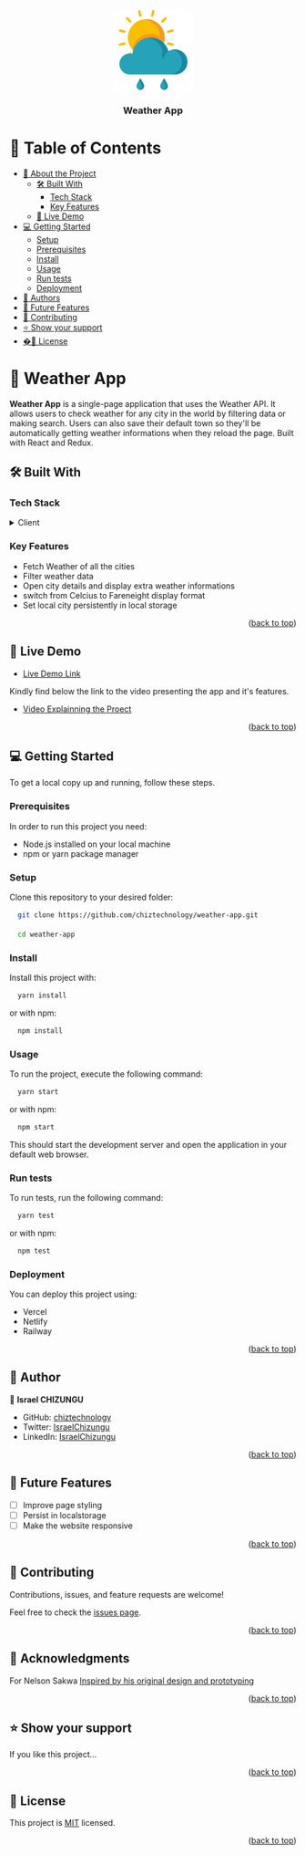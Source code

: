 <a name="readme-top"></a>

<div align="center">
  <img src="./logo.png" alt="logo" width="140"  height="auto" />
  <br/>

  <h3><b>Weather App</b></h3>

</div>

<!-- TABLE OF CONTENTS -->

# 📗 Table of Contents

- [📖 About the Project](#about-project)
  - [🛠 Built With](#built-with)
    - [Tech Stack](#tech-stack)
    - [Key Features](#key-features)
  - [🚀 Live Demo](#live-demo)
- [💻 Getting Started](#getting-started)
  - [Setup](#setup)
  - [Prerequisites](#prerequisites)
  - [Install](#install)
  - [Usage](#usage)
  - [Run tests](#run-tests)
  - [Deployment](#triangular_flag_on_post-deployment)
- [👥 Authors](#authors)
- [🔭 Future Features](#future-features)
- [🤝 Contributing](#contributing)
- [⭐️ Show your support](#support)
- [�📝 License](#license)

<!-- PROJECT DESCRIPTION -->

# 📖 Weather App <a name="about-project"></a>

**Weather App** is a single-page application that uses the Weather API. It allows users to check weather for any city in the world by filtering data or making search. Users can also save their default town so they'll be automatically getting weather informations when they reload the page. Built with React and Redux.

## 🛠 Built With <a name="built-with"></a>

### Tech Stack <a name="tech-stack"></a>

<details>
  <summary>Client</summary>
  <ul>
    <li>React.js</li>
    <li>Redux</li>
  </ul>
</details>

<!-- Features -->

### Key Features <a name="key-features"></a>

- Fetch Weather of all the cities
- Filter weather data
- Open city details and display extra weather informations
- switch from Celcius to Fareneight display format
- Set local city persistently in local storage

<p align="right">(<a href="#readme-top">back to top</a>)</p>

<!-- LIVE DEMO -->

## 🚀 Live Demo <a name="live-demo"></a>

- [Live Demo Link](https://weather-app-xx49.onrender.com)

Kindly find below the link to the video presenting the app and it's features.

- [Video Explainning the Proect](https://www.loom.com/share/8c6d48aad1ca4c9fa61c904bf321803b)

<p align="right">(<a href="#readme-top">back to top</a>)</p>

<!-- GETTING STARTED -->

## 💻 Getting Started <a name="getting-started"></a>

To get a local copy up and running, follow these steps.

### Prerequisites

In order to run this project you need:

- Node.js installed on your local machine
- npm or yarn package manager

### Setup

Clone this repository to your desired folder:

```sh
  git clone https://github.com/chiztechnology/weather-app.git

  cd weather-app
```

### Install

Install this project with:

```sh
  yarn install
```

or with npm:

```sh
  npm install
```

### Usage

To run the project, execute the following command:

```sh
  yarn start
```

or with npm:

```sh
  npm start
```

This should start the development server and open the application in your default web browser.

### Run tests

To run tests, run the following command:

```sh
  yarn test
```

or with npm:

```sh
  npm test
```

### Deployment

You can deploy this project using:

- Vercel
- Netlify
- Railway

<p align="right">(<a href="#readme-top">back to top</a>)</p>

<!-- AUTHORS -->

## 👥 Author <a name="authors"></a>

👤 **Israel CHIZUNGU**

- GitHub: [chiztechnology](https://github.com/chiztechnology)
- Twitter: [IsraelChizungu](https://twitter.com/IsraelChizungu)
- LinkedIn: [IsraelChizungu](https://www.linkedin.com/in/israelchizungu/)


<p align="right">(<a href="#readme-top">back to top</a>)</p>

<!-- FUTURE FEATURES -->

## 🔭 Future Features <a name="future-features"></a>

- [ ] Improve page styling
- [ ] Persist in localstorage
- [ ] Make the website responsive

<p align="right">(<a href="#readme-top">back to top</a>)</p>

<!-- CONTRIBUTING -->

## 🤝 Contributing <a name="contributing"></a>

Contributions, issues, and feature requests are welcome!

Feel free to check the [issues page](../../issues/).

<p align="right">(<a href="#readme-top">back to top</a>)</p>

<!-- ACKNOWLEDGEMENTS -->

## 🙏 Acknowledgments <a name="acknowledgements"></a>

 For Nelson Sakwa [Inspired by his original design and prototyping](https://www.behance.net/sakwadesignstudio)

<p align="right">(<a href="#readme-top">back to top</a>)</p>


<!-- SUPPORT -->

## ⭐️ Show your support <a name="support"></a>

If you like this project...

<p align="right">(<a href="#readme-top">back to top</a>)</p>

<!-- LICENSE -->

## 📝 License <a name="license"></a>

This project is [MIT](./LICENSE) licensed.

<p align="right">(<a href="#readme-top">back to top</a>)</p>
